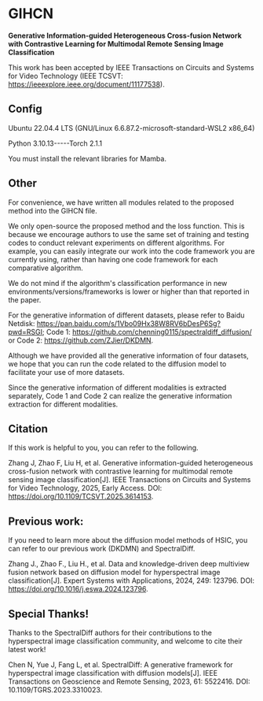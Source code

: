 # GIHCN

**Generative Information-guided Heterogeneous Cross-fusion Network with Contrastive Learning for Multimodal Remote Sensing Image Classification**

This work has been accepted by IEEE Transactions on Circuits and Systems for Video Technology (IEEE TCSVT: https://ieeexplore.ieee.org/document/11177538).

## Config
Ubuntu 22.04.4 LTS (GNU/Linux 6.6.87.2-microsoft-standard-WSL2 x86_64)

Python 3.10.13-----Torch 2.1.1

You must install the relevant libraries for Mamba.

## Other
For convenience, we have written all modules related to the proposed method into the GIHCN file.

We only open-source the proposed method and the loss function. This is because we encourage authors to use the same set of training and testing codes to conduct relevant experiments on different algorithms. For example, you can easily integrate our work into the code framework you are currently using, rather than having one code framework for each comparative algorithm.

We do not mind if the algorithm's classification performance in new environments/versions/frameworks is lower or higher than that reported in the paper.

For the generative information of different datasets, please refer to Baidu Netdisk: https://pan.baidu.com/s/1Vbo09Hx38W8RV6bDesP6Sg?pwd=RSGI; Code 1: https://github.com/chenning0115/spectraldiff_diffusion/ or Code 2: https://github.com/ZJier/DKDMN.

Although we have provided all the generative information of four datasets, we hope that you can run the code related to the diffusion model to facilitate your use of more datasets.

Since the generative information of different modalities is extracted separately, Code 1 and Code 2 can realize the generative information extraction for different modalities.

## Citation
If this work is helpful to you, you can refer to the following.

Zhang J, Zhao F, Liu H, et al. Generative information-guided heterogeneous cross-fusion network with contrastive learning for multimodal remote sensing image classification[J]. IEEE Transactions on Circuits and Systems for Video Technology, 2025, Early Access. DOI: https://doi.org/10.1109/TCSVT.2025.3614153.

## Previous work: 
If you need to learn more about the diffusion model methods of HSIC, you can refer to our previous work (DKDMN) and SpectralDiff.

Zhang J., Zhao F., Liu H., et al. Data and knowledge-driven deep multiview fusion network based on diffusion model for hyperspectral image classification[J]. Expert Systems with Applications, 2024, 249: 123796. DOI: https://doi.org/10.1016/j.eswa.2024.123796.

## Special Thanks!
Thanks to the SpectralDiff authors for their contributions to the hyperspectral image classification community, and welcome to cite their latest work!

Chen N, Yue J, Fang L, et al. SpectralDiff: A generative framework for hyperspectral image classification with diffusion models[J]. IEEE Transactions on Geoscience and Remote Sensing, 2023, 61: 5522416. DOI: 10.1109/TGRS.2023.3310023.
